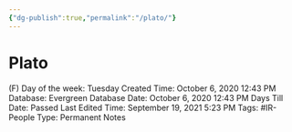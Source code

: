 ```yaml
---
{"dg-publish":true,"permalink":"/plato/"}
---
```


# Plato

(F) Day of the week: Tuesday
Created Time: October 6, 2020 12:43 PM
Database: Evergreen Database
Date: October 6, 2020 12:43 PM
Days Till Date: Passed
Last Edited Time: September 19, 2021 5:23 PM
Tags: #IR-People
Type: Permanent Notes